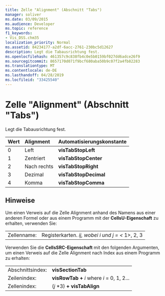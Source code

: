 ```yaml
---
title: Zelle "Alignment" (Abschnitt "Tabs")
manager: soliver
ms.date: 03/09/2015
ms.audience: Developer
ms.topic: reference
f1_keywords:
- Vis_DSS.chm35
localization_priority: Normal
ms.assetid: 84234177-a2df-6acc-2761-230bc5d12627
description: Legt die Tabausrichtung fest.
ms.openlocfilehash: 461357c9c838fb4c0e5b0159bf027dd6adce26f9
ms.sourcegitcommit: 8657170d071f9bcf680aba50b9c07f2a4fb82283
ms.translationtype: MT
ms.contentlocale: de-DE
ms.lasthandoff: 04/28/2019
ms.locfileid: "33425540"
---
```

# <a name="alignment-cell-tabs-section"></a>Zelle "Alignment" (Abschnitt "Tabs")

Legt die Tabausrichtung fest.
  
|**Wert**|**Alignment**|**Automatisierungskonstante**|
|:-----|:-----|:-----|
| 0  <br/> | Left  <br/> |**visTabStopLeft** <br/> |
| 1  <br/> | Zentriert  <br/> |**visTabStopCenter** <br/> |
| 2  <br/> | Nach rechts  <br/> |**visTabStopRight** <br/> |
| 3  <br/> | Dezimal  <br/> |**visTabStopDecimal** <br/> |
| 4   <br/> | Komma  <br/> |**visTabStopComma** <br/> |
   
## <a name="remarks"></a>Hinweise

Um einen Verweis auf die Zelle Alignment anhand des Namens aus einer anderen Formel oder aus einem Programm mit der **CellsU-Eigenschaft** zu erhalten, verwenden Sie: 
  
|||
|:-----|:-----|
| Zellenname:  <br/> | Registerkarten.  *ij,*            *wobei i und j = <*  1>, 2, 3  <br/> |
   
Verwenden Sie die **CellsSRC-Eigenschaft** mit den folgenden Argumenten, um einen Verweis auf die Zelle Alignment nach Index aus einem Programm zu erhalten: 
  
|||
|:-----|:-----|
| Abschnittsindex:  <br/> |**visSectionTab** <br/> |
| Zeilenindex:  <br/> |**visRowTab +** *i*            where  *i*  = 0, 1, 2...  <br/> |
| Zellenindex:  <br/> | (*j*  *3) **+ visTabAlign** <br/> |
   

